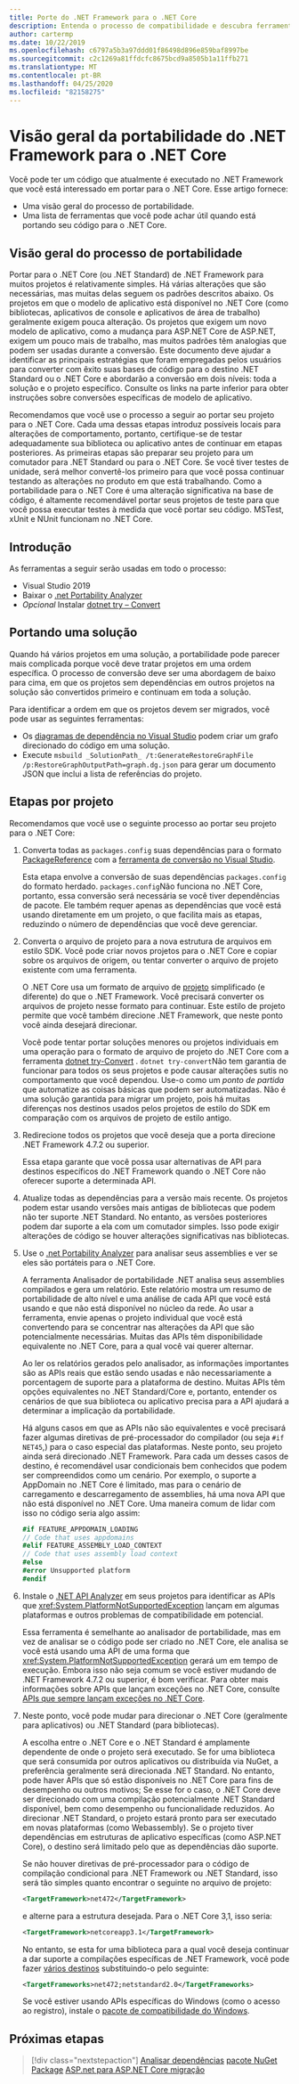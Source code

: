 ```yaml
---
title: Porte do .NET Framework para o .NET Core
description: Entenda o processo de compatibilidade e descubra ferramentas que podem ser úteis ao realizar a portabilidade de um projeto do .NET Framework para o .NET Core.
author: cartermp
ms.date: 10/22/2019
ms.openlocfilehash: c6797a5b3a97ddd01f86498d896e859baf8997be
ms.sourcegitcommit: c2c1269a81ffdcfc8675bcd9a8505b1a11ffb271
ms.translationtype: MT
ms.contentlocale: pt-BR
ms.lasthandoff: 04/25/2020
ms.locfileid: "82158275"
---
```

# <a name="overview-of-porting-from-net-framework-to-net-core"></a>Visão geral da portabilidade do .NET Framework para o .NET Core

Você pode ter um código que atualmente é executado no .NET Framework que você está interessado em portar para o .NET Core. Esse artigo fornece:

* Uma visão geral do processo de portabilidade.
* Uma lista de ferramentas que você pode achar útil quando está portando seu código para o .NET Core.

## <a name="overview-of-the-porting-process"></a>Visão geral do processo de portabilidade

Portar para o .NET Core (ou .NET Standard) de .NET Framework para muitos projetos é relativamente simples. Há várias alterações que são necessárias, mas muitas delas seguem os padrões descritos abaixo. Os projetos em que o modelo de aplicativo está disponível no .NET Core (como bibliotecas, aplicativos de console e aplicativos de área de trabalho) geralmente exigem pouca alteração. Os projetos que exigem um novo modelo de aplicativo, como a mudança para ASP.NET Core de ASP.NET, exigem um pouco mais de trabalho, mas muitos padrões têm analogias que podem ser usadas durante a conversão. Este documento deve ajudar a identificar as principais estratégias que foram empregadas pelos usuários para converter com êxito suas bases de código para o destino .NET Standard ou o .NET Core e abordarão a conversão em dois níveis: toda a solução e o projeto específico. Consulte os links na parte inferior para obter instruções sobre conversões específicas de modelo de aplicativo.

Recomendamos que você use o processo a seguir ao portar seu projeto para o .NET Core. Cada uma dessas etapas introduz possíveis locais para alterações de comportamento, portanto, certifique-se de testar adequadamente sua biblioteca ou aplicativo antes de continuar em etapas posteriores. As primeiras etapas são preparar seu projeto para um comutador para .NET Standard ou para o .NET Core. Se você tiver testes de unidade, será melhor convertê-los primeiro para que você possa continuar testando as alterações no produto em que está trabalhando. Como a portabilidade para o .NET Core é uma alteração significativa na base de código, é altamente recomendável portar seus projetos de teste para que você possa executar testes à medida que você portar seu código. MSTest, xUnit e NUnit funcionam no .NET Core.

## <a name="getting-started"></a>Introdução

As ferramentas a seguir serão usadas em todo o processo:

- Visual Studio 2019
- Baixar o [.net Portability Analyzer](../../standard/analyzers/portability-analyzer.md)
- _Opcional_ Instalar [dotnet try – Convert](https://github.com/dotnet/try-convert)

## <a name="porting-a-solution"></a>Portando uma solução

Quando há vários projetos em uma solução, a portabilidade pode parecer mais complicada porque você deve tratar projetos em uma ordem específica. O processo de conversão deve ser uma abordagem de baixo para cima, em que os projetos sem dependências em outros projetos na solução são convertidos primeiro e continuam em toda a solução.

Para identificar a ordem em que os projetos devem ser migrados, você pode usar as seguintes ferramentas:

- Os [diagramas de dependência no Visual Studio](/visualstudio/modeling/create-layer-diagrams-from-your-code) podem criar um grafo direcionado do código em uma solução.
- Execute `msbuild _SolutionPath_ /t:GenerateRestoreGraphFile /p:RestoreGraphOutputPath=graph.dg.json` para gerar um documento JSON que inclui a lista de referências do projeto.

## <a name="per-project-steps"></a>Etapas por projeto

Recomendamos que você use o seguinte processo ao portar seu projeto para o .NET Core:

1. Converta todas as `packages.config` suas dependências para o formato [PackageReference](/nuget/consume-packages/package-references-in-project-files) com a [ferramenta de conversão no Visual Studio](/nuget/consume-packages/migrate-packages-config-to-package-reference).

   Esta etapa envolve a conversão de suas dependências `packages.config` do formato herdado. `packages.config`Não funciona no .NET Core, portanto, essa conversão será necessária se você tiver dependências de pacote. Ele também requer apenas as dependências que você está usando diretamente em um projeto, o que facilita mais as etapas, reduzindo o número de dependências que você deve gerenciar.

1. Converta o arquivo de projeto para a nova estrutura de arquivos em estilo SDK. Você pode criar novos projetos para o .NET Core e copiar sobre os arquivos de origem, ou tentar converter o arquivo de projeto existente com uma ferramenta.

   O .NET Core usa um formato de arquivo de [projeto](../tools/csproj.md) simplificado (e diferente) do que o .NET Framework. Você precisará converter os arquivos de projeto nesse formato para continuar. Este estilo de projeto permite que você também direcione .NET Framework, que neste ponto você ainda desejará direcionar.

   Você pode tentar portar soluções menores ou projetos individuais em uma operação para o formato de arquivo de projeto do .NET Core com a ferramenta [dotnet try-Convert](https://github.com/dotnet/try-convert) . `dotnet try-convert`Não tem garantia de funcionar para todos os seus projetos e pode causar alterações sutis no comportamento que você dependou. Use-o como um _ponto de partida_ que automatize as coisas básicas que podem ser automatizadas. Não é uma solução garantida para migrar um projeto, pois há muitas diferenças nos destinos usados pelos projetos de estilo do SDK em comparação com os arquivos de projeto de estilo antigo.

1. Redirecione todos os projetos que você deseja que a porta direcione .NET Framework 4.7.2 ou superior.

   Essa etapa garante que você possa usar alternativas de API para destinos específicos do .NET Framework quando o .NET Core não oferecer suporte a determinada API.

1. Atualize todas as dependências para a versão mais recente. Os projetos podem estar usando versões mais antigas de bibliotecas que podem não ter suporte .NET Standard. No entanto, as versões posteriores podem dar suporte a ela com um comutador simples. Isso pode exigir alterações de código se houver alterações significativas nas bibliotecas.

1. Use o [.net Portability Analyzer](../../standard/analyzers/portability-analyzer.md) para analisar seus assemblies e ver se eles são portáteis para o .NET Core.

   A ferramenta Analisador de portabilidade .NET analisa seus assemblies compilados e gera um relatório. Este relatório mostra um resumo de portabilidade de alto nível e uma análise de cada API que você está usando e que não está disponível no núcleo da rede. Ao usar a ferramenta, envie apenas o projeto individual que você está convertendo para se concentrar nas alterações da API que são potencialmente necessárias. Muitas das APIs têm disponibilidade equivalente no .NET Core, para a qual você vai querer alternar.

   Ao ler os relatórios gerados pelo analisador, as informações importantes são as APIs reais que estão sendo usadas e não necessariamente a porcentagem de suporte para a plataforma de destino. Muitas APIs têm opções equivalentes no .NET Standard/Core e, portanto, entender os cenários de que sua biblioteca ou aplicativo precisa para a API ajudará a determinar a implicação da portabilidade.

   Há alguns casos em que as APIs não são equivalentes e você precisará fazer algumas diretivas de pré-processador do compilador (ou seja `#if NET45`,) para o caso especial das plataformas. Neste ponto, seu projeto ainda será direcionado .NET Framework. Para cada um desses casos de destino, é recomendável usar condicionais bem conhecidos que podem ser compreendidos como um cenário.  Por exemplo, o suporte a AppDomain no .NET Core é limitado, mas para o cenário de carregamento e descarregamento de assemblies, há uma nova API que não está disponível no .NET Core. Uma maneira comum de lidar com isso no código seria algo assim:

   ```csharp
   #if FEATURE_APPDOMAIN_LOADING
   // Code that uses appdomains
   #elif FEATURE_ASSEMBLY_LOAD_CONTEXT
   // Code that uses assembly load context
   #else
   #error Unsupported platform
   #endif
   ```

1. Instale o [.NET API Analyzer](../../standard/analyzers/api-analyzer.md) em seus projetos para identificar as APIs que <xref:System.PlatformNotSupportedException> lançam em algumas plataformas e outros problemas de compatibilidade em potencial.

   Essa ferramenta é semelhante ao analisador de portabilidade, mas em vez de analisar se o código pode ser criado no .NET Core, ele analisa se você está usando uma API de uma forma que <xref:System.PlatformNotSupportedException> gerará um em tempo de execução. Embora isso não seja comum se você estiver mudando de .NET Framework 4.7.2 ou superior, é bom verificar. Para obter mais informações sobre APIs que lançam exceções no .NET Core, consulte [APIs que sempre lançam exceções no .NET Core](../compatibility/unsupported-apis.md).

1. Neste ponto, você pode mudar para direcionar o .NET Core (geralmente para aplicativos) ou .NET Standard (para bibliotecas).

   A escolha entre o .NET Core e o .NET Standard é amplamente dependente de onde o projeto será executado. Se for uma biblioteca que será consumida por outros aplicativos ou distribuída via NuGet, a preferência geralmente será direcionada .NET Standard. No entanto, pode haver APIs que só estão disponíveis no .NET Core para fins de desempenho ou outros motivos; Se esse for o caso, o .NET Core deve ser direcionado com uma compilação potencialmente .NET Standard disponível, bem como desempenho ou funcionalidade reduzidos. Ao direcionar .NET Standard, o projeto estará pronto para ser executado em novas plataformas (como Webassembly). Se o projeto tiver dependências em estruturas de aplicativo específicas (como ASP.NET Core), o destino será limitado pelo que as dependências dão suporte.

   Se não houver diretivas de pré-processador para o código de compilação condicional para .NET Framework ou .NET Standard, isso será tão simples quanto encontrar o seguinte no arquivo de projeto:

   ```xml
   <TargetFramework>net472</TargetFramework>
   ```

   e alterne para a estrutura desejada. Para o .NET Core 3,1, isso seria:

   ```xml
   <TargetFramework>netcoreapp3.1</TargetFramework>
   ```

   No entanto, se esta for uma biblioteca para a qual você deseja continuar a dar suporte a compilações específicas de .NET Framework, você pode fazer [vários destinos](../../standard/library-guidance/cross-platform-targeting.md) substituindo-o pelo seguinte:

   ```xml
   <TargetFrameworks>net472;netstandard2.0</TargetFrameworks>
   ```

   Se você estiver usando APIs específicas do Windows (como o acesso ao registro), instale o [pacote de compatibilidade do Windows](./windows-compat-pack.md).

## <a name="next-steps"></a>Próximas etapas

> [!div class="nextstepaction"]
> [Analisar dependências](third-party-deps.md)
> [pacote NuGet Package](../deploying/creating-nuget-packages.md)
> [ASP.net para ASP.NET Core migração](/aspnet/core/migration/proper-to-2x)

